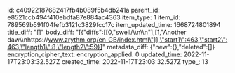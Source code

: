 id: c40922187682417fb4b089f5b4db241a
parent_id: e8521ccb494f410ebdfa87e884ac4363
item_type: 1
item_id: 789569b591f04fefb3121c3829fcc17c
item_updated_time: 1668724801894
title_diff: "[]"
body_diff: "[{\"diffs\":[[0,\"swell/\\\n\\\n\"],[1,\"Another daw\\\nhttps://www.zrythm.org/en_GB/index.html\"]],\"start1\":463,\"start2\":463,\"length1\":8,\"length2\":59}]"
metadata_diff: {"new":{},"deleted":[]}
encryption_cipher_text: 
encryption_applied: 0
updated_time: 2022-11-17T23:03:32.527Z
created_time: 2022-11-17T23:03:32.527Z
type_: 13